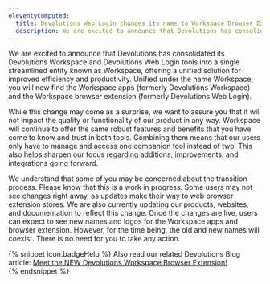 ```yaml
---
eleventyComputed:
  title: Devolutions Web Login changes its name to Workspace Browser Extension
  description: We are excited to announce that Devolutions has consolidated its Devolutions Workspace and Devolutions Web Login tools into a single streamlined entity known as Workspace, offering a unified solution for improved efficiency and productivity.
---
```

We are excited to announce that Devolutions has consolidated its Devolutions Workspace and Devolutions Web Login tools into a single streamlined entity known as Workspace, offering a unified solution for improved efficiency and productivity. Unified under the name Workspace, you will now find the Workspace apps (formerly Devolutions Workspace) and the Workspace browser extension (formerly Devolutions Web Login).  

While this change may come as a surprise, we want to assure you that it will not impact the quality or functionality of our product in any way. Workspace will continue to offer the same robust features and benefits that you have come to know and trust in both tools. Combining them means that our users only have to manage and access one companion tool instead of two. This also helps sharpen our focus regarding additions, improvements, and integrations going forward.

We understand that some of you may be concerned about the transition process. Please know that this is a work in progress. Some users may not see changes right away, as updates make their way to web browser extension stores. We are also currently updating our products, websites, and documentation to reflect this change. Once the changes are live, users can expect to see new names and logos for the Workspace apps and browser extension. However, for the time being, the old and new names will coexist. There is no need for you to take any action.  

{% snippet icon.badgeHelp %}
Also read our related Devolutions Blog article: [Meet the NEW Devolutions Workspace Browser Extension!](https://blog.devolutions.net/2023/11/meet-the-new-devolutions-workspace-browser-extension/)  
{% endsnippet %}
